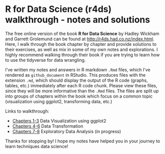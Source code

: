 # R for Data Science (r4ds) walkthrough - notes and solutions

The free online version of the book **R for Data Science** by Hadley Wickham and Garrett Grolemund can be found at http://r4ds.had.co.nz/index.html. Here, I walk through the book chapter by chapter and provide solutions to their exercises, as well as mix in some of my own notes and explorations. I highly recommend walking through their book if you are trying to learn how to use the tidyverse for data wrangling.

I've written my notes and answers in R markdown ```.Rmd``` files, which I've rendered as ```github_document``` in RStudio. This produces files with the extension ```.md```, which should display the output of the R code (graphs, tables, etc.) immediately after each R code chunk. Please view these files, since they will be more informative than the ```.Rmd``` files. The files are split up into groups of chapters within the book which focus on a common topic (visualization using ggplot2, transforming data, etc.)

Links to walkthrough:

* [Chapters 1-3](https://github.com/erilu/R-for-data-science-walkthrough/blob/master/r4ds_chapters1-3_walkthrough.md) Data Visualization using ggplot2
* [Chapters 4-6](https://github.com/erilu/R-for-data-science-walkthrough/blob/master/r4ds_chapters4-6_walkthrough.md) Data Transformation
* [Chapters 7-8](https://github.com/erilu/R-for-data-science-walkthrough/blob/master/r4ds_chapters7-8_walkthrough.md) Exploratory Data Analysis (in progress)

Thanks for stopping by! I hope my notes have helped you in your journey to learn techniques data science!
